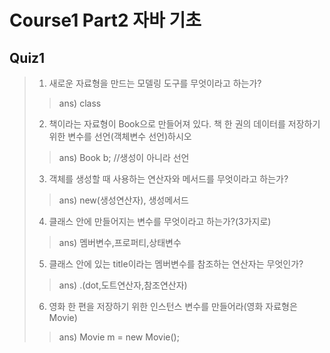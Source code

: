 # Course1 Part2 자바 기초

## Quiz1

>1. 새로운 자료형을 만드는 모델링 도구를 무엇이라고 하는가?
>> ans) class   
>2. 책이라는 자료형이 Book으로 만들어져 있다. 책 한 권의 데이터를 저장하기 위한 변수를 선언(객체변수 선언)하시오   
>> ans) Book b; //생성이 아니라 선언
>3. 객체를 생성할 때 사용하는 연산자와 메서드를 무엇이라고 하는가?
>> ans) new(생성연산자), 생성메서드
>4. 클래스 안에 만들어지는 변수를 무엇이라고 하는가?(3가지로)
>> ans) 멤버변수,프로퍼티,상태변수
>5. 클래스 안에 있는 title이라는 멤버변수를 참조하는 연산자는 무엇인가?
>> ans) .(dot,도트연산자,참조연산자)
>6. 영화 한 편을 저장하기 위한 인스턴스 변수를 만들어라(영화 자료형은 Movie)
>> ans) Movie m = new Movie();
 